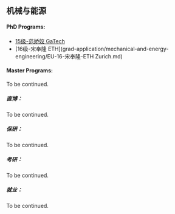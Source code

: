## 机械与能源

#### PhD Programs:
- [15级-范娇姣 GaTech](grad-application/mechanical-and-energy-engineering/[US]-15-jiaojiaofan.md)
- [16级-宋奉隆 ETH](grad-application/mechanical-and-energy-engineering/EU-16-宋奉隆-ETH Zurich.md)
#### Master Programs:

To be continued.



##### 直博：

To be continued.

##### 保研：

To be continued.

##### 考研：

To be continued.

##### 就业：

To be continued.
